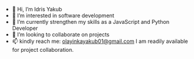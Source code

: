 - 👋 Hi, I’m Idris Yakub
- 👀 I’m interested in software development
- 🌱 I’m currently strengthen my skills as a JavaScript and Python Developer
- 💞️ I’m looking to collaborate on projects
- 📫 kindly reach me: olayinkayakub01@gmail.com
I am readily available for project collaboration.

<!---
driiisdev/driiisdev is a ✨ special ✨ repository because its `README.md` (this file) appears on your GitHub profile.
You can click the Preview link to take a look at your changes.
--->
